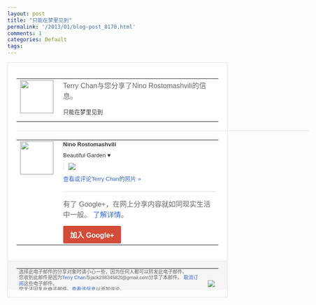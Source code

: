```yaml
---
layout: post
title: "只能在梦里见到"
permalink: '/2013/01/blog-post_8170.html'
comments: 1
categories: Default
tags: 
---
```

<!-- X-Notifications: 1:ea8851b230000000 -->

<div style="border:solid 1px #dfdfdf;color:#686868;font:13px Arial"><div style="background-color:#fff;padding:20px;"><table cellpadding="0" cellspacing="0"><tr><td style="padding-right:15px;vertical-align:top"><a href="https://plus.google.com/_/notifications/emlink?emr=14900066512970582018&amp;emid=CIjn1YCg07QCFcsDTAod-jIAAA&amp;path=%2F108643996575278738906&amp;dt=1357458775049&amp;uob=8"><img height="75" src="https://lh3.googleusercontent.com/-KKRGTyJ5Bl0/AAAAAAAAAAI/AAAAAAAAtnY/R4QEWIp3Ur0/s75-c-k-a/photo.jpg" style="border:solid 1px #cccccc;" width="75"/></a></td><td style="width:578px;color:#333;font:13px Arial;vertical-align:top"><div style="color:#686868;font:16px Arial;padding-bottom:15px">Terry Chan与您分享了Nino Rostomashvili的信息。</div><div style="padding-bottom:10px">只能在梦里见到</div></td></tr></table><div style="margin:20px 0;border-bottom:solid 1px #dfdfdf;width:670px"></div><table cellpadding="0" cellspacing="0"><tr><td style="padding-right:15px;vertical-align:top"><a href="https://plus.google.com/_/notifications/emlink?emr=14900066512970582018&amp;emid=CIjn1YCg07QCFcsDTAod-jIAAA&amp;path=%2F117176908342196183611&amp;dt=1357458775049&amp;uob=8"><img height="75" src="https://lh4.googleusercontent.com/-FRrCPT-WA8c/AAAAAAAAAAI/AAAAAAADVtc/lLeyebe6FWw/s75-c-k-a/photo.jpg" style="border:solid 1px #cccccc;" width="75"/></a></td><td style="width:578px;color:#333;font:13px Arial;vertical-align:top"><div style="font-weight:bold;padding-bottom:10px">Nino Rostomashvili</div><div style="padding-bottom:10px">Beautiful Garden ♥</div><div style="margin-bottom:10px;padding-left:10px; border-left:2px solid #EAEAEA"><span style="margin-right:5px"><a href="https://plus.google.com/_/notifications/emlink?emr=14900066512970582018&amp;emid=CIjn1YCg07QCFcsDTAod-jIAAA&amp;path=%2F108643996575278738906%2Fposts%2FbhWoL2jmugj%3Fgpinv%3DAMIXal9Jf73pV_aAmTIKvTUEiIm0oliGm8zNlztpQMb6V82zlKEeNclfxY8xQ2Eutl6WgmA7cIrvdACcjYfzsVsaAvF1N4jyZtGjk9k6WcgIWDRRJnS-68E&amp;dt=1357458775049&amp;uob=8" style="color:#3366CC;text-decoration:none;"><img border="0" src="https://lh5.googleusercontent.com/-C_HC0a4oaAE/UOklzbB-bPI/AAAAAAADZu4/qxb_2v2tpDs/w160/Beautiful%2BGarden%2B%25E2%2599%25A5.jpg" style="max-height:200px;max-width:275px"/></a></span></div><a href="https://plus.google.com/_/notifications/emlink?emr=14900066512970582018&amp;emid=CIjn1YCg07QCFcsDTAod-jIAAA&amp;path=%2Fphotos%2F117176908342196183611%2Falbums%2F5830232753722477073%2F5830232757967416562%3Fgpinv%3DAMIXal9Jf73pV_aAmTIKvTUEiIm0oliGm8zNlztpQMb6V82zlKEeNclfxY8xQ2Eutl6WgmA7cIrvdACcjYfzsVsaAvF1N4jyZtGjk9k6WcgIWDRRJnS-68E%26authkey%3DCLvYzMmJgICg_gE&amp;dt=1357458775049&amp;uob=8" style="color:#3366CC;text-decoration:none">查看或评论Terry Chan的照片 »</a><div style="margin-top:20px;border-top:solid 1px #dfdfdf"><div style="padding:15px 0;color:#686868;font:16px Arial">有了 Google+，在网上分享内容就如同现实生活中一般。 <a href="http://www.google.com/+/learnmore/" style="color:#3366CC;text-decoration:none">了解详情</a>。</div><a href="https://plus.google.com/_/notifications/emlink?emr=14900066512970582018&amp;emid=CIjn1YCg07QCFcsDTAod-jIAAA&amp;path=%2F%3Fgpinv%3DAMIXal9Jf73pV_aAmTIKvTUEiIm0oliGm8zNlztpQMb6V82zlKEeNclfxY8xQ2Eutl6WgmA7cIrvdACcjYfzsVsaAvF1N4jyZtGjk9k6WcgIWDRRJnS-68E&amp;dt=1357458775049&amp;uob=8" style="display:inline-block;padding:7px 15px;background-color:#d44b38; color:#fff;font-size:16px; font-weight:bold;border-radius:2px;-webkit-border-radius:2px; -moz-border-radius:2px;border:solid 1px #c43b28; white-space:nowrap;text-decoration:none">加入 Google+</a></div></td></tr></table></div><div style="border-top:solid 1px #dfdfdf;padding:0 20px; background-color:#f5f5f5"><table cellpadding="0" cellspacing="0" style="height:50px"><tbody><tr><td style="vertical-align:middle;width:100%; color:#636363;font:11px Arial; line-height:120%">选择此电子邮件的分享对象时请小心一些，因为任何人都可以转发此电子邮件。<br/>您收到此邮件是因为<a href="https://plus.google.com/_/notifications/emlink?emr=14900066512970582018&amp;emid=CIjn1YCg07QCFcsDTAod-jIAAA&amp;path=%2F108643996575278738906%3Fgpinv%3DAMIXal9Jf73pV_aAmTIKvTUEiIm0oliGm8zNlztpQMb6V82zlKEeNclfxY8xQ2Eutl6WgmA7cIrvdACcjYfzsVsaAvF1N4jyZtGjk9k6WcgIWDRRJnS-68E&amp;dt=1357458775049&amp;uob=8" style="color:#3366CC;text-decoration:none">Terry Chan</a>与jack29834582t@gmail.com分享了本邮件。 <a href="https://plus.google.com/_/notifications/emlink?emr=14900066512970582018&amp;emid=CIjn1YCg07QCFcsDTAod-jIAAA&amp;path=%2F_%2Fnonplus%2Femailsettings%3Fgpinv%3DAMIXal9Jf73pV_aAmTIKvTUEiIm0oliGm8zNlztpQMb6V82zlKEeNclfxY8xQ2Eutl6WgmA7cIrvdACcjYfzsVsaAvF1N4jyZtGjk9k6WcgIWDRRJnS-68E%26est%3DADH5u8UTlrhTNRxdSSslcGwYoQSefFuoaWE_YqJ6nn7D4QMV93hCRqLlDbAqWufm90vD4PVBqJGDTyFrMgYq20ANww1jPF4-3TiCik2EG41YrCFGKeDmrXpC6SbzgjMBo8-ZlHuuJomcCCV1213UmwB3F5yh8Z0uKw&amp;dt=1357458775049&amp;uob=8" style="color:#3366CC;text-decoration:none">取消订阅</a>这些电子邮件。<br/>您无法回复此电子邮件。<a href="https://plus.google.com/_/notifications/emlink?emr=14900066512970582018&amp;emid=CIjn1YCg07QCFcsDTAod-jIAAA&amp;path=%2F108643996575278738906%2Fposts%2FbhWoL2jmugj%3Fgpinv%3DAMIXal9Jf73pV_aAmTIKvTUEiIm0oliGm8zNlztpQMb6V82zlKEeNclfxY8xQ2Eutl6WgmA7cIrvdACcjYfzsVsaAvF1N4jyZtGjk9k6WcgIWDRRJnS-68E&amp;dt=1357458775049&amp;uob=8" style="color:#3366CC;text-decoration:none">查看该信息</a>以添加评论。<br/>Google Inc., 1600 Amphitheatre Pkwy, Mountain View, CA 94043 USA<br/></td><td><img src="https://ssl.gstatic.com/s2/oz/images/notifications/logo/google-plus-6617a72bb36cc548861652780c9e6ff1.png"/></td></tr></tbody></table></div></div>